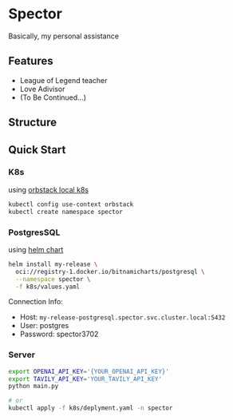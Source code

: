 # Spector
Basically, my personal assistance

## Features
- League of Legend teacher
- Love Adivisor
- (To Be Continued...)

## Structure


## Quick Start

### K8s
using [orbstack local k8s](https://docs.orbstack.dev/kubernetes/)

```bash
kubectl config use-context orbstack
kubectl create namespace spector
```

### PostgresSQL
using [helm chart](https://artifacthub.io/packages/helm/bitnami/postgresql)
```bash
helm install my-release \
  oci://registry-1.docker.io/bitnamicharts/postgresql \
  --namespace spector \
  -f k8s/values.yaml
```
Connection Info:
- Host: `my-release-postgresql.spector.svc.cluster.local:5432`
- User: postgres
- Password: spector3702

### Server
```bash
export OPENAI_API_KEY='{YOUR_OPENAI_API_KEY}'
export TAVILY_API_KEY='YOUR_TAVILY_API_KEY'
python main.py

# or
kubectl apply -f k8s/deplyment.yaml -n spector
```
